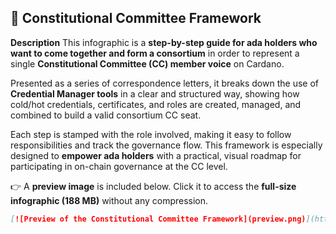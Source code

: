 ## 📜 Constitutional Committee Framework

**Description**
This infographic is a **step-by-step guide for ada holders who want to come together and form a consortium** in order to represent a single **Constitutional Committee (CC) member voice** on Cardano.

Presented as a series of correspondence letters, it breaks down the use of **Credential Manager tools** in a clear and structured way, showing how cold/hot credentials, certificates, and roles are created, managed, and combined to build a valid consortium CC seat.

Each step is stamped with the role involved, making it easy to follow responsibilities and track the governance flow. This framework is especially designed to **empower ada holders** with a practical, visual roadmap for participating in on-chain governance at the CC level.

👉 A **preview image** is included below. Click it to access the **full-size infographic (188 MB)** without any compression.

```markdown
[![Preview of the Constitutional Committee Framework](preview.png)](https://drive.google.com/file/d/1BfP-Wrz2u_vEHdcKiwdBiT0f37DdanLt/view?usp=sharing)
```
